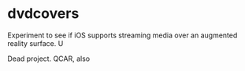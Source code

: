 # dvdcovers
Experiment to see if iOS supports streaming media over an augmented reality surface. U

Dead project. QCAR, also
